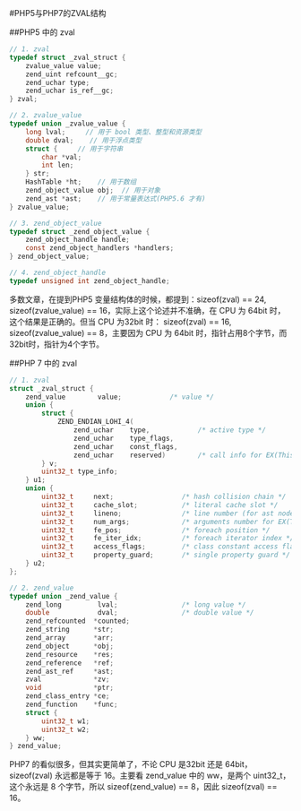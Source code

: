 #PHP5与PHP7的ZVAL结构


##PHP5 中的 zval
```c
// 1. zval
typedef struct _zval_struct {
    zvalue_value value;
    zend_uint refcount__gc;
    zend_uchar type;
    zend_uchar is_ref__gc;
} zval;

// 2. zvalue_value
typedef union _zvalue_value {
    long lval;     // 用于 bool 类型、整型和资源类型
    double dval;    // 用于浮点类型
    struct {     // 用于字符串
        char *val;
        int len;
    } str;
    HashTable *ht;    // 用于数组
    zend_object_value obj;  // 用于对象
    zend_ast *ast;    // 用于常量表达式(PHP5.6 才有)
} zvalue_value;

// 3. zend_object_value
typedef struct _zend_object_value {
    zend_object_handle handle;
    const zend_object_handlers *handlers;
} zend_object_value;

// 4. zend_object_handle
typedef unsigned int zend_object_handle;
```
多数文章，在提到PHP5 变量结构体的时候，都提到：sizeof(zval) == 24, sizeof(zvalue\_value) == 16，实际上这个论述并不准确，在 CPU 为 64bit 时，这个结果是正确的。但当 CPU 为32bit 时： sizeof(zval) == 16, sizeof(zvalue_value) == 8，主要因为 CPU 为 64bit 时，指针占用8个字节，而 32bit时，指针为4个字节。

##PHP 7 中的 zval
```c
// 1. zval
struct _zval_struct {
    zend_value        value;            /* value */
    union {
        struct {
            ZEND_ENDIAN_LOHI_4(
                zend_uchar    type,            /* active type */
                zend_uchar    type_flags,
                zend_uchar    const_flags,
                zend_uchar    reserved)        /* call info for EX(This) */
        } v;
        uint32_t type_info;
    } u1;
    union {
        uint32_t     next;                 /* hash collision chain */
        uint32_t     cache_slot;           /* literal cache slot */
        uint32_t     lineno;               /* line number (for ast nodes) */
        uint32_t     num_args;             /* arguments number for EX(This) */
        uint32_t     fe_pos;               /* foreach position */
        uint32_t     fe_iter_idx;          /* foreach iterator index */
        uint32_t     access_flags;         /* class constant access flags */
        uint32_t     property_guard;       /* single property guard */
    } u2;
};

// 2. zend_value
typedef union _zend_value {
    zend_long         lval;                /* long value */
    double            dval;                /* double value */
    zend_refcounted  *counted;
    zend_string      *str;
    zend_array       *arr;
    zend_object      *obj;
    zend_resource    *res;
    zend_reference   *ref;
    zend_ast_ref     *ast;
    zval             *zv;
    void             *ptr;
    zend_class_entry *ce;
    zend_function    *func;
    struct {
        uint32_t w1;
        uint32_t w2;
    } ww;
} zend_value;
```
PHP7 的看似很多，但其实更简单了，不论 CPU 是32bit 还是 64bit，sizeof(zval) 永远都是等于 16。主要看 zend\_value 中的 ww，是两个 uint32\_t，这个永远是 8 个字节，所以 sizeof(zend\_value) == 8，因此 sizeof(zval) == 16。

